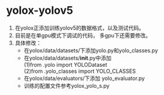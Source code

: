 # yolox-yolov5 
1. 在yolox正添加训练yolov5的数据格式，以及测试代码。
2. 目前是在单gpu模式下调试的代码， 多gpu下还需要修改。 
3. 具体修改： 
   +  在yolox/data/datasets/下添加yolo.py和yolo_classes.py 
   +  在yolox/data/datasets/__init__.py中添加  
       (1)from .yolo import YOLODataset  
       (2)from .yolo_classes import YOLO_CLASSES 
   +  在yolox/data/evaluators/下添加 yolo_evaluator.py 
   +  训练的配置文件参考yolox_yolo_s.py 
